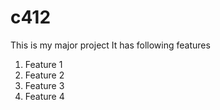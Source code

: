 # c412

This is my major project
It has following features
  1. Feature 1
  2. Feature 2
  3. Feature 3
  4. Feature 4

